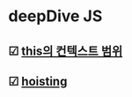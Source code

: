# deepDive JS

## &#x2611; [this의 컨텍스트 범위](https://github.com/indianaPoly/deepDive_JS/blob/main/this.js)

## &#x2611; [hoisting](https://github.com/indianaPoly/deepDive_JS/blob/main/hoisting.js)

